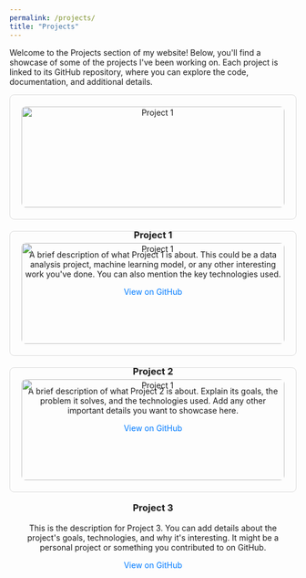 ```yaml
---
permalink: /projects/
title: "Projects"
---
```


Welcome to the Projects section of my website! Below, you'll find a showcase of some of the projects I've been working on. Each project is linked to its GitHub repository, where you can explore the code, documentation, and additional details.

<div style="display: grid; grid-template-columns: repeat(auto-fill, minmax(300px, 1fr)); gap: 20px;">

  <!-- Project 1 -->
  <div style="border: 1px solid #ddd; padding: 20px; border-radius: 8px; text-align: center;">
    <img src="{{ site.baseurl }}/assets/images/seg1.png" alt="Project 1" style="width: 100%; height: auto; border-radius: 8px; margin-bottom: 15px;" />
    <h3>Project 1</h3>
    <p>A brief description of what Project 1 is about. This could be a data analysis project, machine learning model, or any other interesting work you've done. You can also mention the key technologies used.</p>
    <a href="https://github.com/your-username/project1" target="_blank" style="text-decoration: none; color: #007bff;">View on GitHub</a>
  </div>

  <!-- Project 2 -->
  <div style="border: 1px solid #ddd; padding: 20px; border-radius: 8px; text-align: center;">
    <img src="{{ site.baseurl }}/assets/images/photo.jpg" alt="Project 1" style="width: 100%; height: auto; border-radius: 8px; margin-bottom: 15px;" />
    <h3>Project 2</h3>
    <p>A brief description of what Project 2 is about. Explain its goals, the problem it solves, and the technologies used. Add any other important details you want to showcase here.</p>
    <a href="https://github.com/your-username/project2" target="_blank" style="text-decoration: none; color: #007bff;">View on GitHub</a>
  </div>

  <!-- Project 3 -->
  <div style="border: 1px solid #ddd; padding: 20px; border-radius: 8px; text-align: center;">
    <img src="{{ site.baseurl }}/assets/images/photo.jpg" alt="Project 1" style="width: 100%; height: auto; border-radius: 8px; margin-bottom: 15px;" />
    <h3>Project 3</h3>
    <p>This is the description for Project 3. You can add details about the project's goals, technologies, and why it's interesting. It might be a personal project or something you contributed to on GitHub.</p>
    <a href="https://github.com/your-username/project3" target="_blank" style="text-decoration: none; color: #007bff;">View on GitHub</a>
  </div>

</div>
